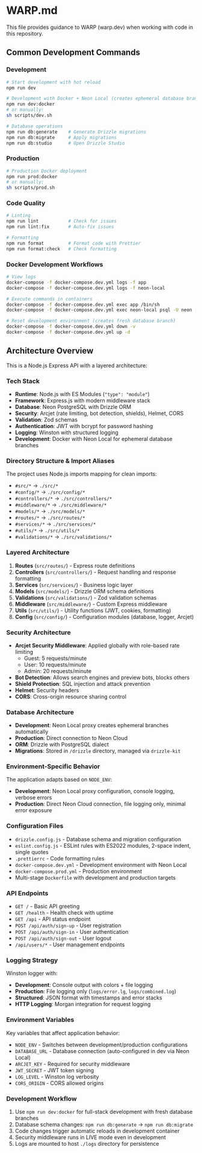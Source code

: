 # WARP.md

This file provides guidance to WARP (warp.dev) when working with code in this repository.

## Common Development Commands

### Development

```bash
# Start development with hot reload
npm run dev

# Development with Docker + Neon Local (creates ephemeral database branches)
npm run dev:docker
# or manually:
sh scripts/dev.sh

# Database operations
npm run db:generate    # Generate Drizzle migrations
npm run db:migrate     # Apply migrations
npm run db:studio      # Open Drizzle Studio
```

### Production

```bash
# Production Docker deployment
npm run prod:docker
# or manually:
sh scripts/prod.sh
```

### Code Quality

```bash
# Linting
npm run lint           # Check for issues
npm run lint:fix       # Auto-fix issues

# Formatting
npm run format         # Format code with Prettier
npm run format:check   # Check formatting
```

### Docker Development Workflows

```bash
# View logs
docker-compose -f docker-compose.dev.yml logs -f app
docker-compose -f docker-compose.dev.yml logs -f neon-local

# Execute commands in containers
docker-compose -f docker-compose.dev.yml exec app /bin/sh
docker-compose -f docker-compose.dev.yml exec neon-local psql -U neon -d neondb

# Reset development environment (creates fresh database branch)
docker-compose -f docker-compose.dev.yml down -v
docker-compose -f docker-compose.dev.yml up -d
```

## Architecture Overview

This is a Node.js Express API with a layered architecture:

### Tech Stack

- **Runtime**: Node.js with ES Modules (`"type": "module"`)
- **Framework**: Express.js with modern middleware stack
- **Database**: Neon PostgreSQL with Drizzle ORM
- **Security**: Arcjet (rate limiting, bot detection, shields), Helmet, CORS
- **Validation**: Zod schemas
- **Authentication**: JWT with bcrypt for password hashing
- **Logging**: Winston with structured logging
- **Development**: Docker with Neon Local for ephemeral database branches

### Directory Structure & Import Aliases

The project uses Node.js imports mapping for clean imports:

- `#src/*` → `./src/*`
- `#config/*` → `./src/config/*`
- `#controllers/*` → `./src/controllers/*`
- `#middleware/*` → `./src/middleware/*`
- `#models/*` → `./src/models/*`
- `#routes/*` → `./src/routes/*`
- `#services/*` → `./src/services/*`
- `#utils/*` → `./src/utils/*`
- `#validations/*` → `./src/validations/*`

### Layered Architecture

1. **Routes** (`src/routes/`) - Express route definitions
2. **Controllers** (`src/controllers/`) - Request handling and response formatting
3. **Services** (`src/services/`) - Business logic layer
4. **Models** (`src/models/`) - Drizzle ORM schema definitions
5. **Validations** (`src/validations/`) - Zod validation schemas
6. **Middleware** (`src/middleware/`) - Custom Express middleware
7. **Utils** (`src/utils/`) - Utility functions (JWT, cookies, formatting)
8. **Config** (`src/config/`) - Configuration modules (database, logger, Arcjet)

### Security Architecture

- **Arcjet Security Middleware**: Applied globally with role-based rate limiting
  - Guest: 5 requests/minute
  - User: 10 requests/minute
  - Admin: 20 requests/minute
- **Bot Detection**: Allows search engines and preview bots, blocks others
- **Shield Protection**: SQL injection and attack prevention
- **Helmet**: Security headers
- **CORS**: Cross-origin resource sharing control

### Database Architecture

- **Development**: Neon Local proxy creates ephemeral branches automatically
- **Production**: Direct connection to Neon Cloud
- **ORM**: Drizzle with PostgreSQL dialect
- **Migrations**: Stored in `/drizzle` directory, managed via `drizzle-kit`

### Environment-Specific Behavior

The application adapts based on `NODE_ENV`:

- **Development**: Neon Local proxy configuration, console logging, verbose errors
- **Production**: Direct Neon Cloud connection, file logging only, minimal error exposure

### Configuration Files

- `drizzle.config.js` - Database schema and migration configuration
- `eslint.config.js` - ESLint rules with ES2022 modules, 2-space indent, single quotes
- `.prettierrc` - Code formatting rules
- `docker-compose.dev.yml` - Development environment with Neon Local
- `docker-compose.prod.yml` - Production environment
- Multi-stage `Dockerfile` with development and production targets

### API Endpoints

- `GET /` - Basic API greeting
- `GET /health` - Health check with uptime
- `GET /api` - API status endpoint
- `POST /api/auth/sign-up` - User registration
- `POST /api/auth/sign-in` - User authentication
- `POST /api/auth/sign-out` - User logout
- `/api/users/*` - User management endpoints

### Logging Strategy

Winston logger with:

- **Development**: Console output with colors + file logging
- **Production**: File logging only (`logs/error.lg`, `logs/combined.log`)
- **Structured**: JSON format with timestamps and error stacks
- **HTTP Logging**: Morgan integration for request logging

### Environment Variables

Key variables that affect application behavior:

- `NODE_ENV` - Switches between development/production configurations
- `DATABASE_URL` - Database connection (auto-configured in dev via Neon Local)
- `ARCJET_KEY` - Required for security middleware
- `JWT_SECRET` - JWT token signing
- `LOG_LEVEL` - Winston log verbosity
- `CORS_ORIGIN` - CORS allowed origins

### Development Workflow

1. Use `npm run dev:docker` for full-stack development with fresh database branches
2. Database schema changes: `npm run db:generate` → `npm run db:migrate`
3. Code changes trigger automatic reloads in development container
4. Security middleware runs in LIVE mode even in development
5. Logs are mounted to host `./logs` directory for persistence
